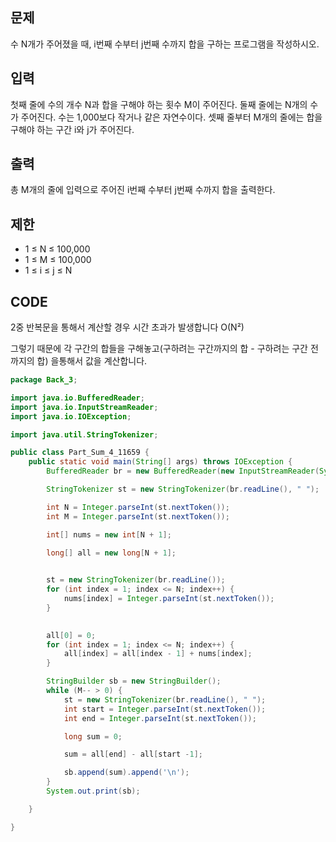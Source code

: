 ## 문제

수 N개가 주어졌을 때, i번째 수부터 j번째 수까지 합을 구하는 프로그램을 작성하시오.

## 입력

첫째 줄에 수의 개수 N과 합을 구해야 하는 횟수 M이 주어진다. 둘째 줄에는 N개의 수가 주어진다. 수는 1,000보다 작거나 같은 자연수이다. 셋째 줄부터 M개의 줄에는 합을 구해야 하는 구간 i와 j가 주어진다.

## 출력

총 M개의 줄에 입력으로 주어진 i번째 수부터 j번째 수까지 합을 출력한다.





## 제한

- 1 ≤ N ≤ 100,000
- 1 ≤ M ≤ 100,000
- 1 ≤ i ≤ j ≤ N



## CODE

2중 반복문을 통해서 계산할 경우 시간 초과가 발생합니다 O(N²)

그렇기 때문에  각 구간의 합들을 구해놓고(구하려는 구간까지의 합 -  구하려는 구간 전까지의 합) 을통해서 값을 계산합니다.

```java
package Back_3;

import java.io.BufferedReader;
import java.io.InputStreamReader;
import java.io.IOException;

import java.util.StringTokenizer;

public class Part_Sum_4_11659 {
	public static void main(String[] args) throws IOException {
		BufferedReader br = new BufferedReader(new InputStreamReader(System.in));

		StringTokenizer st = new StringTokenizer(br.readLine(), " ");

		int N = Integer.parseInt(st.nextToken());
		int M = Integer.parseInt(st.nextToken());

		int[] nums = new int[N + 1];

		long[] all = new long[N + 1];

		
		st = new StringTokenizer(br.readLine());
		for (int index = 1; index <= N; index++) {
			nums[index] = Integer.parseInt(st.nextToken());
		}

		
		all[0] = 0;
		for (int index = 1; index <= N; index++) {
			all[index] = all[index - 1] + nums[index];
		}

		StringBuilder sb = new StringBuilder();
		while (M-- > 0) {
			st = new StringTokenizer(br.readLine(), " ");
			int start = Integer.parseInt(st.nextToken());
			int end = Integer.parseInt(st.nextToken());

			long sum = 0;

			sum = all[end] - all[start -1];

			sb.append(sum).append('\n');
		}
		System.out.print(sb);

	}

}

```

